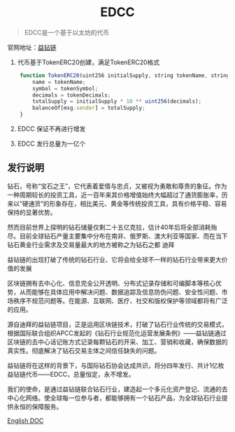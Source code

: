 # <center>EDCC</center>

> EDCC是一个基于以太坊的代币

官网地址：[益钻链](http://edccchain.com/chinese.html)

1. 代币基于TokenERC20创建，满足TokenERC20格式

``` javascript
    function TokenERC20(uint256 initialSupply, string tokenName, string tokenSymbol, uint8 tokenDecimals) public {
        name = tokenName;
        symbol = tokenSymbol;
        decimals = tokenDecimals;
        totalSupply = initialSupply * 10 ** uint256(decimals);
        balanceOf[msg.sender] = totalSupply;
    }
```

2. EDCC 保证不再进行增发

3. EDCC 发行总量为一亿个

## 发行说明

钻石，号称“宝石之王”，它代表着爱情与忠贞，又被视为勇敢和尊贵的象征。作为一种周期较长的投资工具，近一百年来其价格增值始终大幅超过了通货膨胀率，历来以“硬通货”的形象存在，相比美元、黄金等传统投资工具，具有价格平稳、容易保持的显著优势。

然而目前世界上探明的钻石储量仅剩二十五亿克拉，估计40年后将全部消耗殆尽。目前全球钻石产量主要集中分布在南非、俄罗斯、澳大利亚等国家、而在当下钻石黄金行业需求及交易量最大的地方被称之为钻石之都 迪拜

益钻链的出现打破了传统的钻石行业、它将会给全球不一样的钻石行业带来更大价值的发展

区块链拥有去中心化、信息完全公开透明、分布式记录存储和可编脚本等核心优势，从而能够在具体应用中解决问题、数据追踪及信息防伪问题、安全性问题、市场秩序不规范问题等。在能源、互联网、医疗、社交和版权保护等领域都将有广泛的应用。

源自迪拜的益钻链项目，正是运用区块链技术，打破了钻石行业传统的交易模式，根据国际联合组织APCC发起的《钻石行业规范化运营发展条例》——益钻链通过区块链的去中心话记账方式记录每颗钻石的开采、加工、营销和收藏，确保数据的真实性。彻底解决了钻石交易主体之间信任缺失的问题。

益钻链将在这样的背景下，与国际钻石协会达成共识，将分四年发行、共计1亿枚益钻链代币——EDCC，总量恒定，永不增发。

我们的使命，是通过益钻链联合钻石行业，建造起一个多元化资产登记、流通的去中心化网络。使全球每一位参与者，都能够拥有一个钻石产品，为全球钻石行业提供永恒的保障服务。


[English DOC](../README.md)